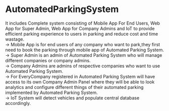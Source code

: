 # AutomatedParkingSystem
It includes Complete system consisting of Mobile App For End Users, Web App for Super Admin, Web App for Company Admins and IoT to provide efficient parking experience to users in parking and reduce cost and time wastage.    
-> Mobile App is for end users of any company who want to park,they first need to book the parking through mobile app of Automated Parking System.  
-> Super Admin is an admin of Automated Parking System who will manage different companies or company admins.  
-> Company Admins are admins of respective companies who want to use Automated Parking System.  
-> For EveryCompany registered in Automated Parking System will have access to its own Company Admin Panel where they will be able to look analytics and configure different things of their automated parking implemented by Automated Parking System.  
-> IoT System will detect vehicles and populate central database accordingly.
